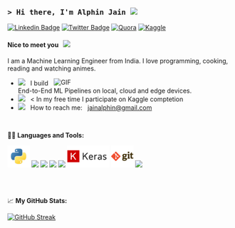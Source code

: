 ### <samp>&gt; Hi there, I'm Alphin Jain</a> <img src="https://media.giphy.com/media/hvRJCLFzcasrR4ia7z/giphy.gif" width="25"> </samp>

[![Linkedin Badge](https://img.shields.io/badge/-LinkedIn-0e76a8?style=flat-square&logo=Linkedin&logoColor=white)](https://linkedin.com/in/alphin-jain)
[![Twitter Badge](https://img.shields.io/badge/-Twitter-00acee?style=flat-squar&logo=Twitter&logoColor=white)](https://twitter.com/alph_jain)
[![Quora](https://img.shields.io/badge/Quora-%23B92B27.svg?style=flat-squar&logo=Quora&logoColor=white)](https://www.quora.com/profile/Alphin-Jain-1)
[![Kaggle](https://img.shields.io/badge/Kaggle-035a7d?style=flat-square&logo=kaggle&logoColor=white)](https://kaggle.com/alphinjain/)

#### Nice to meet you &nbsp; ![](https://visitor-badge.glitch.me/badge?page_id=jainalphin.jainalphin)

I am a Machine Learning Engineer from India. I love programming, cooking, reading and watching animes. 

<img align="right" alt="GIF" src="https://octodex.github.com/images/femalecodertocat.png" width="400" />
  

- <img src="https://media.giphy.com/media/WUlplcMpOCEmTGBtBW/giphy.gif" width="30">&nbsp;&nbsp; I build End-to-End ML Pipelines on local, cloud and edge devices.
- <img src="https://github.com/Gapur/Gapur/blob/main/assets/developer.gif?raw=true" width="30" />&nbsp;&nbsp; < In my free time I participate on Kaggle comptetion
- <img src="https://github.com/Gapur/Gapur/blob/main/assets/message.gif?raw=true" width="30" />&nbsp;&nbsp; How to reach me: &nbsp; jainalphin@gmail.com

<br>

👨‍💻 **Languages and Tools:**  
<div>
<img height="50" src="https://raw.githubusercontent.com/github/explore/80688e429a7d4ef2fca1e82350fe8e3517d3494d/topics/python/python.png">
<img height="50" src="https://1000logos.net/wp-content/uploads/2021/11/Docker-Logo-2013.png">
<img height="50" src="https://cdn.iconscout.com/icon/free/png-256/aws-1869025-1583149.png">
<img height="50" src="https://cdn-icons-png.flaticon.com/512/2772/2772165.png">
<img height="50" src="https://upload.wikimedia.org/wikipedia/commons/thumb/2/2d/Tensorflow_logo.svg/1200px-Tensorflow_logo.svg.png">
<img height="50" src="https://raw.githubusercontent.com/jainalphin/jainalphin-portfolio/main/images/skills/keras.png">
<img height="50" src="https://raw.githubusercontent.com/github/explore/80688e429a7d4ef2fca1e82350fe8e3517d3494d/topics/git/git.png">
<img height="50" src="https://user-images.githubusercontent.com/31406378/108641411-f9374f00-7496-11eb-82a7-0fa2a9cc5f93.png">
<div>

<br></br>

📈 **My GitHub Stats:**
<p>

[![GitHub Streak](https://streak-stats.demolab.com?user=jainalphin&date_format=j%2Fn%5B%2FY%5D)](https://git.io/streak-stats)


</p>
